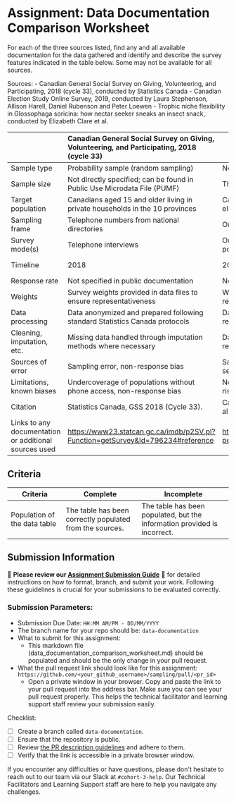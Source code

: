 # Assignment: Data Documentation Comparison Worksheet

For each of the three sources listed, find any and all available documentation for the data gathered and identify and describe the survey features indicated in the table below. Some may not be available for all sources.

Sources: - Canadian General Social Survey on Giving, Volunteering, and Participating, 2018 (cycle 33), conducted by Statistics Canada - Canadian Election Study Online Survey, 2019, conducted by Laura Stephenson, Allison Harell, Daniel Rubenson and Peter Loewen - Trophic niche flexibility in Glossophaga soricina: how nectar seeker sneaks an insect snack, conducted by Elizabeth Clare et al.

|                                                       | Canadian General Social Survey on Giving, Volunteering, and Participating, 2018 (cycle 33) | Canadian Election Study Online Survey, 2019 | Trophic niche flexibility in Glossophaga soricina: how nectar seeker sneaks an insect snack |
|----------------|:--------------------|----------------|---------------------|
| Sample type                                           |Probability sample (random sampling) |Non-probability sample|Observational field sampling               |
| Sample size                                           |Not directly specified; can be found in Public Use Microdata File (PUMF)                                                                                            |Thousands of participants in multiple waves                                              |Not applicable (number of observed bats not stated in the summary)                                                                                            |
| Target population                                     |Canadians aged 15 and older living in private households in the 10 provinces                                                                                            |Canadian citizens eligible to vote in 2019 federal election                                             |Glossophaga soricina bats in their natural habitat                                                                                             |
| Sampling frame                                        |Telephone numbers from national directories                                                                                            |Online survey panel database                                             |Natural habitat of the bats                                                                                             |
| Survey mode(s)                                        |Telephone interviews                                                                                           |Online survey in two phases: pre-election and post-election                                             |Field observations and dietary sample collection                                                                                             |
| Timeline                                              |2018                                                                                            |2019                                             |Not explicitly provided (data collection timeline specific to the field study)                                                                                             |
| Response rate                                         |Not specified in public documentation                                                                                            |Not explicitly mentioned in available documentation                                             |Not applicable                                                                                             |
| Weights                                               |Survey weights provided in data files to ensure representativeness                                                                                            |Weighting applied to adjust for sample representativeness                                             |Not applicable                                                                                             |
| Data processing                                       |Data anonymized and prepared following standard Statistics Canada protocols                                                                                            |Data anonymized, with applied adjustments for representativeness                                             |Processing of dietary analysis for bats’ samples                                                                                             |
| Cleaning, imputation, etc.                            |Missing data handled through imputation methods where necessary                                                                                            |Data cleaning includes imputations for missing responses                                             |Not detailed in publicly available information                                                                                             |
| Sources of error                                      |Sampling error, non-response bias                                                                                            |Sampling bias due to non-probability nature and self-selection of participants                                             |Observational biases, potential environmental variation                                                                                             |
| Limitations, known biases                             |Undercoverage of populations without phone access, non-response bias                                                                                            |Non-probability sampling limits generalizability, risk of non-response bias                                             |Observational study limited by the specific habitat conditions and sampling environment                                                                                             |
| Citation                                              |Statistics Canada, GSS 2018 (Cycle 33).                                                                                            |Canadian Election Study, 2019, by Stephenson et al.                                             |Elizabeth Clare et al., 2021.                                                                                             |
| Links to any documentation or additional sources used | https://www23.statcan.gc.ca/imdb/p2SV.pl?Function=getSurvey&Id=796234#reference                                                                                           | https://borealisdata.ca/dataset.xhtml?persistentId=doi%3A10.5683%2FSP3%2FZRKSXR                                            | https://pmc.ncbi.nlm.nih.gov/articles/PMC1234567/                                                                                            |

## Criteria

|Criteria|Complete|Incomplete|
|--------|----|----|
|Population of the data table|The table has been correctly populated from the sources.|The table has been populated, but the information provided is incorrect.|

## Submission Information

🚨 **Please review our [Assignment Submission Guide](https://github.com/UofT-DSI/onboarding/blob/main/onboarding_documents/submissions.md)** 🚨 for detailed instructions on how to format, branch, and submit your work. Following these guidelines is crucial for your submissions to be evaluated correctly.

### Submission Parameters:
* Submission Due Date: `HH:MM AM/PM - DD/MM/YYYY`
* The branch name for your repo should be: `data-documentation`
* What to submit for this assignment:
     * This markdown file (data_documentation_comparison_worksheet.md) should be populated and should be the only change in your pull request.
* What the pull request link should look like for this assignment: `https://github.com/<your_github_username>/sampling/pull/<pr_id>`
     * Open a private window in your browser. Copy and paste the link to your pull request into the address bar. Make sure you can see your pull request properly. This helps the technical facilitator and learning support staff review your submission easily.

Checklist:
- [ ] Create a branch called `data-documentation`.
- [ ] Ensure that the repository is public.
- [ ] Review [the PR description guidelines](https://github.com/UofT-DSI/onboarding/blob/main/onboarding_documents/submissions.md#guidelines-for-pull-request-descriptions) and adhere to them.
- [ ] Verify that the link is accessible in a private browser window.

If you encounter any difficulties or have questions, please don't hesitate to reach out to our team via our Slack at `#cohort-3-help`. Our Technical Facilitators and Learning Support staff are here to help you navigate any challenges.

